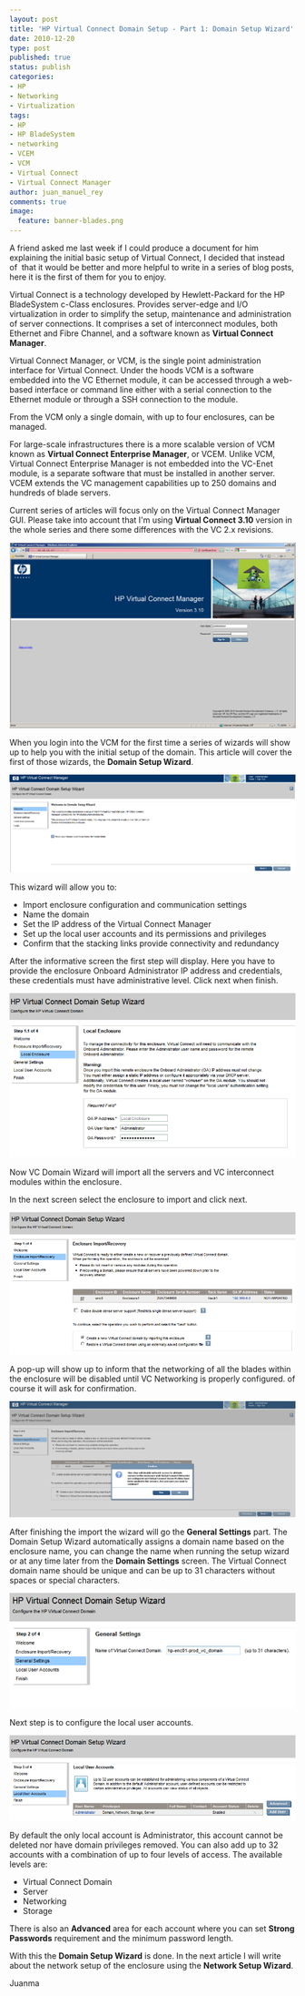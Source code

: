 ```yaml
---
layout: post
title: 'HP Virtual Connect Domain Setup - Part 1: Domain Setup Wizard'
date: 2010-12-20
type: post
published: true
status: publish
categories:
- HP
- Networking
- Virtualization
tags:
- HP
- HP BladeSystem
- networking
- VCEM
- VCM
- Virtual Connect
- Virtual Connect Manager
author: juan_manuel_rey
comments: true
image:
  feature: banner-blades.png
---
```


A friend asked me last week if I could produce a document for him explaining the initial basic setup of Virtual Connect, I decided that instead of  that it would be better and more helpful to write in a series of blog posts, here it is the first of them for you to enjoy.

Virtual Connect is a technology developed by Hewlett-Packard for the HP BladeSystem c-Class enclosures. Provides server-edge and I/O virtualization in order to simplify the setup, maintenance and administration of server connections. It comprises a set of interconnect modules, both Ethernet and Fibre Channel, and a software known as **Virtual Connect Manager**.

Virtual Connect Manager, or VCM, is the single point administration interface for Virtual Connect. Under the hoods VCM is a software embedded into the VC Ethernet module, it can be accessed through a web-based interface or command line either with a serial connection to the Ethernet module or through a SSH connection to the module.

From the VCM only a single domain, with up to four enclosures, can be managed.

For large-scale infrastructures there is a more scalable version of VCM known as **Virtual Connect Enterprise Manager**, or VCEM. Unlike VCM, Virtual Connect Enterprise Manager is not embedded into the VC-Enet module, is a separate software that must be installed in another server. VCEM extends the VC management capabilities up to 250 domains and hundreds of blade servers.

Current series of articles will focus only on the Virtual Connect Manager GUI. Please take into account that I'm using **Virtual Connect 3.10** version in the whole series and there some differences with the VC 2.x revisions.

[![](/images/vcm_login.png "VCM login page")]({{site.utl}}/images/vcm_login.png)

When you login into the VCM for the first time a series of wizards will show up to help you with the initial setup of the domain. This article will cover the first of those wizards, the **Domain Setup Wizard**.

[![](/images/domain_wizard_1.png "Wizard Domain first screen")]({{site.url}}/images/domain_wizard_1.png)

This wizard will allow you to:

-   Import enclosure configuration and communication settings
-   Name the domain
-   Set the IP address of the Virtual Connect Manager
-   Set up the local user accounts and its permissions and privileges
-   Confirm that the stacking links provide connectivity and redundancy

After the informative screen the first step will display. Here you have to provide the enclosure Onboard Administrator IP address and credentials, these credentials must have administrative level. Click next when finish.

[![](/images/domain_wizard_2.png "Domain wizard screen")]({{site.url}}/images/domain_wizard_2.png)

Now VC Domain Wizard will import all the servers and VC interconnect modules within the enclosure.

In the next screen select the enclosure to import and click next.

[![](/images/domain_wizard_3.png "Domain Wizard")]({{site.url}}/images/domain_wizard_3.png)

A pop-up will show up to inform that the networking of all the blades within the enclosure will be disabled until VC Networking is properly configured. of course it will ask for confirmation.

[![](/images/domain_wizard_4.png)]({{site.url}}/images/domain_wizard_4.png)

After finishing the import the wizard will go the **General Settings** part. The Domain Setup Wizard automatically assigns a domain name based on the enclosure name, you can change the name when running the setup wizard or at any time later from the **Domain Settings** screen. The Virtual Connect domain name should be unique and can be up to 31 characters without spaces or special characters.

[![](/images/domain_wizard_5.png)]({{site.url}}/images/domain_wizard_5.png)

Next step is to configure the local user accounts.

[![](/images/domain_wizard_6.png)]({{site.url}}/2010/images/domain_wizard_6.png)

By default the only local account is Administrator, this account cannot be deleted nor have domain privileges removed. You can also add up to 32 accounts with a combination of up to four levels of access. The available levels are:

-   Virtual Connect Domain
-   Server
-   Networking
-   Storage

There is also an **Advanced** area for each account where you can set **Strong Passwords** requirement and the minimum password length.

With this the **Domain Setup Wizard** is done. In the next article I will write about the network setup of the enclosure using the **Network Setup Wizard**.

Juanma
